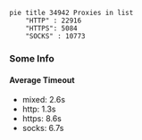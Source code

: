 
```mermaid
pie title 34942 Proxies in list
    "HTTP" : 22916
    "HTTPS": 5084
    "SOCKS" : 10773
```

### Some Info
#### Average Timeout

- mixed: 2.6s
- http: 1.3s
- https: 8.6s
- socks: 6.7s